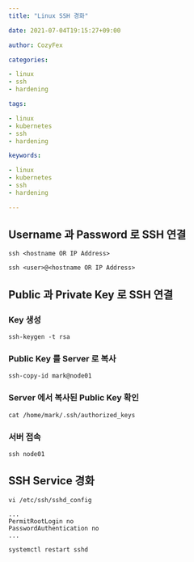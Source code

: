 ```yaml
---
title: "Linux SSH 경화"

date: 2021-07-04T19:15:27+09:00

author: CozyFex

categories:

- linux
- ssh
- hardening

tags:

- linux
- kubernetes
- ssh
- hardening

keywords:

- linux
- kubernetes
- ssh
- hardening

---
```


## Username 과 Password 로 SSH 연결

```shell
ssh <hostname OR IP Address>
```

```shell
ssh <user>@<hostname OR IP Address>
```

## Public 과 Private Key 로 SSH 연결

### Key 생성

```shell
ssh-keygen -t rsa
```

### Public Key 를 Server 로 복사

```shell
ssh-copy-id mark@node01
```

### Server 에서 복사된 Public Key 확인

```shell
cat /home/mark/.ssh/authorized_keys
```

### 서버 접속

```shell
ssh node01
```

## SSH Service 경화

```shell
vi /etc/ssh/sshd_config
```

```
...
PermitRootLogin no
PasswordAuthentication no
...
```

```shell
systemctl restart sshd
```



